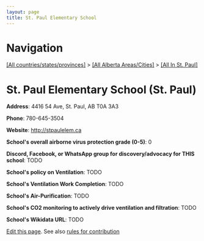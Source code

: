 ```yaml
---
layout: page
title: St. Paul Elementary School
---
```

# Navigation

[[All countries/states/provinces]](../../..) > [[All Alberta Areas/Cities]](../..) > [[All In St. Paul]](..)

# St. Paul Elementary School (St. Paul)

**Address**: 4416 54 Ave, St. Paul, AB T0A 3A3

**Phone**: 780-645-3504

**Website**: <http://stpaulelem.ca>

**School's overall airborne virus protection grade (0-5)**: 0

**Discord, Facebook, or WhatsApp group for discovery/advocacy for THIS school**: TODO

**School's policy on Ventilation**: TODO

**School's Ventilation Work Completion**: TODO

**School's Air-Purification**: TODO

**School's CO2 monitoring to actively drive ventilation and filtration**: TODO

**School's Wikidata URL**: TODO


[Edit this page](https://github.com/ventilate-schools/AB/edit/main/./St._Paul/St._Paul_Elementary_School.md). See also [rules for contribution](../../../contribution-rules/)